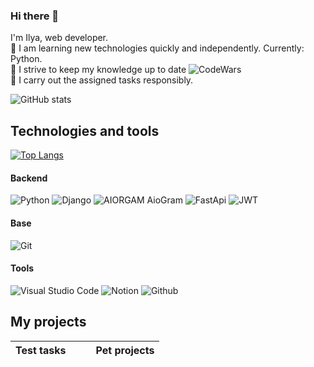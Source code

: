 ### Hi there 👋

I'm Ilya, web developer.  
:small_orange_diamond: I am learning new technologies quickly and independently. Currently: Python.  
:small_orange_diamond: I strive to keep my knowledge up to date ![CodeWars](https://www.codewars.com/users/Elias_wide/badges/small)  
:small_orange_diamond: I carry out the assigned tasks responsibly.  

![GitHub stats](https://github-readme-stats.vercel.app/api?username=Elias-Wide&count_private=true&hide=issues,contribs&show_icons=true&theme=nightowl&hide_border=true)

## Technologies and tools
[![Top Langs](https://github-readme-stats.vercel.app/api/top-langs/?username=Elias-Wide&layout=compact&theme=nightowl&hide_border=true&langs_count=5&hide_title=true)](https://github.com/Elias-Wide/github-readme-stats)  

#### Backend  
![Python](https://img.shields.io/badge/python-3670A0?style=for-the-badge&logo=python&logoColor=ffdd54)
![Django](https://img.shields.io/badge/Django-092E20?style=for-the-badge&logo=django&logoColor=white)
![AIORGAM](https://img.shields.io/badge/Telegram-2CA5E0?style=for-the-badge&logo=telegram&logoColor=white) AioGram
![FastApi](https://img.shields.io/badge/fastapi-109989?style=for-the-badge&logo=FASTAPI&logoColor=white)
![JWT](https://img.shields.io/badge/JWT-000000?style=for-the-badge&logo=JSON%20web%20tokens&logoColor=white)

#### Base  
![Git](https://img.shields.io/badge/GIT-E44C30?style=for-the-badge&logo=git&logoColor=white) 
#### Tools
![Visual Studio Code](https://img.shields.io/badge/Visual_Studio_Code-0078D4?style=for-the-badge&logo=visual%20studio%20code&logoColor=white)
![Notion](https://img.shields.io/badge/Notion-000000?style=for-the-badge&logo=notion&logoColor=white)
![Github](https://img.shields.io/badge/GitHub-100000?style=for-the-badge&logo=github&logoColor=white)

## My projects
| Test tasks |  |  | Pet projects |
|----------------|:-------:|:-------:|----------------|

<!--
**OlgaKhinevich/OlgaKhinevich** is a ✨ _special_ ✨ repository because its `README.md` (this file) appears on your GitHub profile.
- 👋 Hi, I’m @Elias-Wide
- 👀 I’m interested in ...
- 🌱 I’m currently learning ...
- 💞️ I’m looking to collaborate on ...
- 📫 How to reach me ...
- 😄 Pronouns: ...
- ⚡ Fun fact: ...

<!---
Elias-Wide/Elias-Wide is a ✨ special ✨ repository because its `README.md` (this file) appears on your GitHub profile.
You can click the Preview link to take a look at your changes.
--->
